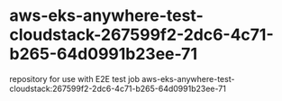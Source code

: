 # aws-eks-anywhere-test-cloudstack-267599f2-2dc6-4c71-b265-64d0991b23ee-71
repository for use with E2E test job aws-eks-anywhere-test-cloudstack:267599f2-2dc6-4c71-b265-64d0991b23ee-71
